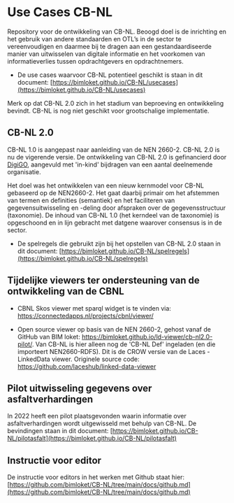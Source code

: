 # Use Cases CB-NL

Repository voor de ontwikkeling van CB-NL. Beoogd doel is de inrichting en het gebruik van andere standaarden en OTL’s in de sector te vereenvoudigen en daarmee bij te dragen aan een gestandaardiseerde manier van uitwisselen van digitale informatie en het voorkomen van informatieverlies tussen opdrachtgevers en opdrachtnemers.

* De use cases waarvoor CB-NL potentieel geschikt is staan in dit document: [https://bimloket.github.io/CB-NL/usecases](https://bimloket.github.io/CB-NL/usecases)

Merk op dat CB-NL 2.0 zich in het stadium van beproeving en ontwikkeling bevindt. CB-NL is nog niet geschikt voor grootschalige implementatie.

## CB-NL 2.0

CB-NL 1.0 is aangepast naar aanleiding van de NEN 2660-2. CB-NL 2.0 is nu de vigerende versie. De ontwikkeling van CB-NL 2.0 is gefinancierd door [DigiGO](https://www.digigo.nu/), aangevuld met 'in-kind' bijdragen van een aantal deelnemende organisatie.

Het doel was het ontwikkelen van een nieuw kernmodel voor CB-NL gebaseerd op de NEN2660-2. Het gaat daarbij primair om het afstemmen van termen en definities (semantiek) en het faciliteren van gegevensuitwisseling en -deling door afspraken over de gegevensstructuur (taxonomie). De inhoud van CB-NL 1.0 (het kerndeel van de taxonomie) is opgeschoond en in lijn gebracht met datgene waarover consensus is in de sector. 



* De spelregels die gebruikt zijn bij het opstellen van CB-NL 2.0 staan in dit document: [https://bimloket.github.io/CB-NL/spelregels](https://bimloket.github.io/CB-NL/spelregels)

## Tijdelijke viewers ter ondersteuning van de ontwikkeling van de CBNL

* CBNL Skos viewer met sparql widget is te vinden via: https://connectedapps.nl/projects/cbnl/viewer/


* Open source viewer op basis van de NEN 2660-2, gehost vanaf de GitHub van BIM loket:  https://bimloket.github.io/ld-viewer/cb-nl2.0-pilot/. Van CB-NL is hier alleen nog de 'CB-NL Def' ingeladen (en die importeert NEN2660-RDFS). 
Dit is de CROW versie van de Laces - LinkedData viewer. Originele source code: https://github.com/laceshub/linked-data-viewer


## Pilot uitwisseling gegevens over asfaltverhardingen
In 2022 heeft een pilot plaatsgevonden waarin informatie over asfaltverhardingen wordt uitgewisseld met behulp van CB-NL. De bevindingen staan in dit document: [https://bimloket.github.io/CB-NL/pilotasfalt](https://bimloket.github.io/CB-NL/pilotasfalt)


## Instructie voor editor
De instructie voor editors in het werken met Github staat hier: [https://github.com/bimloket/CB-NL/tree/main/docs/github.md](https://github.com/bimloket/CB-NL/tree/main/docs/github.md)




